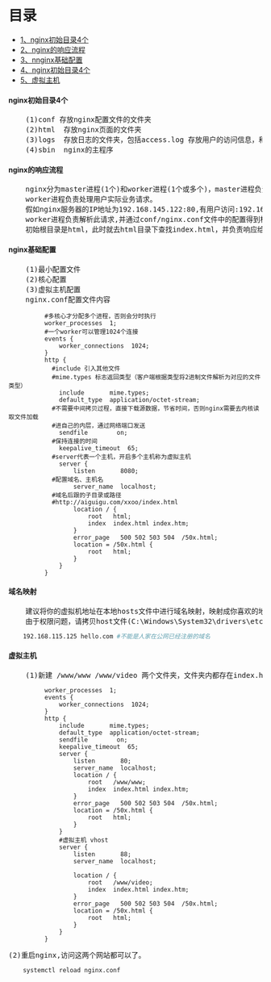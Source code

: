 # 目录
- <a href="#nginx初始目录4个">1、nginx初始目录4个</a>
- <a href="#nginx的响应流程">2、nginx的响应流程</a>
- <a href="#nginx基础配置">3、nnginx基础配置</a>
- <a href="#域名映射">4、nginx初始目录4个</a>
- <a href="#虚拟主机">5、虚拟主机</a>

 #### nginx初始目录4个
<pre>
    (1)conf 存放nginx配置文件的文件夹
    (2)html  存放nginx页面的文件夹
    (3)logs  存放日志的文件夹，包括access.log 存放用户的访问信息，和error.log,还存放着master进程的pid
    (4)sbin  nginx的主程序
</pre>
#### nginx的响应流程
<pre>
    nginx分为master进程(1个)和worker进程(1个或多个)，master进程负责读取和校验配置文件并管理worker进程，
    worker进程负责处理用户实际业务请求。
    假如nginx服务器的IP地址为192.168.145.122:80,有用户访问:192.168.145.122:80/index.html,
    worker进程负责解析此请求,并通过conf/nginx.conf文件中的配置得到根目录，
    初始根目录是html，此时就去html目录下查找index.html，并负责响应给用户
</pre>
#### nginx基础配置
<pre>
    (1)最小配置文件
    (2)核心配置
    (3)虚拟主机配置
    nginx.conf配置文件内容
</pre>

```shell
          #多核心才分配多个进程，否则会分时执行
          worker_processes  1;    
          #一个worker可以管理1024个连接 
          events {
              worker_connections  1024;
          }     
          http {
          	#include 引入其他文件	
          	#mime.types 标志返回类型（客户端根据类型将2进制文件解析为对应的文件类型）
              include       mime.types;
              default_type  application/octet-stream;
          	#不需要中间拷贝过程，直接下载源数据，节省时间，否则nginx需要去内核读取文件加载
          	#进自己的内层，通过网络端口发送
              sendfile        on;
          	#保持连接的时间
              keepalive_timeout  65;   
          	#server代表一个主机，开启多个主机称为虚拟主机     
              server {
                  listen       8080;
          	#配置域名、主机名
                  server_name  localhost;       
          	#域名后跟的子目录或路径
          	#http://aiguigu.com/xxoo/index.html
                  location / {
                      root   html;
                      index  index.html index.htm;
                  }     
                  error_page   500 502 503 504  /50x.html;
                  location = /50x.html {
                      root   html;
                  }
              }
          }
```

#### 域名映射
<pre>
    建议将你的虚拟机地址在本地hosts文件中进行域名映射，映射成你喜欢的地址。
    由于权限问题，请拷贝host文件(C:\Windows\System32\drivers\etc\hosts),单独进行修改。
</pre>

```bash
    192.168.115.125 hello.com #不能是人家在公网已经注册的域名
```

#### 虚拟主机

<pre>
    (1)新建 /www/www /www/video 两个文件夹，文件夹内都存在index.html文件，在nginx.conf中修改，
</pre>

```shell
          worker_processes  1;
          events {
              worker_connections  1024;
          }
          http {
              include       mime.types;
              default_type  application/octet-stream;
              sendfile        on;
              keepalive_timeout  65;
              server {
                  listen       80;
                  server_name  localhost;        
                  location / {
                      root   /www/www;
                      index  index.html index.htm;
                  }          
                  error_page   500 502 503 504  /50x.html;
                  location = /50x.html {
                      root   html;
                  }
              }
              #虚拟主机 vhost
              server {
                  listen       88;
                  server_name  localhost;
         
                  location / {
                      root   /www/video;
                      index  index.html index.htm;
                  }
                  error_page   500 502 503 504  /50x.html;
                  location = /50x.html {
                      root   html;
                  }
              }
          }
```
<pre>(2)重启nginx,访问这两个网站都可以了。</pre>

```bash
    systemctl reload nginx.conf
```
